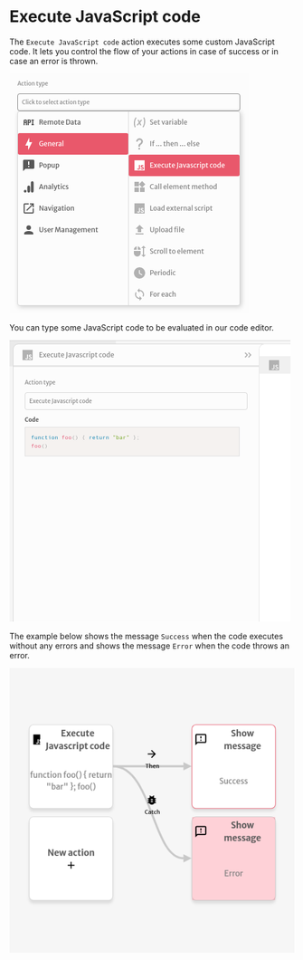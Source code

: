 # Execute JavaScript code

The `Execute JavaScript code` action executes some custom JavaScript code. It lets you control the flow of your actions in case of success or in case an error is thrown.

![](../../../.gitbook/assets/screenshot-from-2021-08-04-13-27-31.png)

You can type some JavaScript code to be evaluated in our code editor.

![](../../../.gitbook/assets/screenshot-from-2021-08-04-13-27-50.png)

The example below shows the message `Success` when the code executes without any errors and shows the message `Error` when the code throws an error.

![](../../../.gitbook/assets/screenshot-from-2021-08-04-13-36-13.png)

